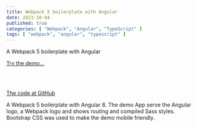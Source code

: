 ```yaml
---
title: Webpack 5 boilerplate with Angular
date: 2023-10-04
published: true
categories: [ "Webpack", "Angular", "TypeScript" ]
tags: [ "webpack", "angular", "typescript" ]
---
```



A Webpack 5 boilerplate with Angular

<a href="https://webpack5angular.persteenolsen.com/" target="_blank">Try the demo...</a>

<br /><br />

<a href="https://github.com/persteenolsen/webpack-5-angular-boilerplate" target="_blank">The code at GitHub</a>

A Webpack 5 boilerplate with Angular 8. The demo App serve the Angular logo, a Webpack logo and shows routing and compiled Sass styles. Bootstrap CSS was used to make the demo mobile friendly.
